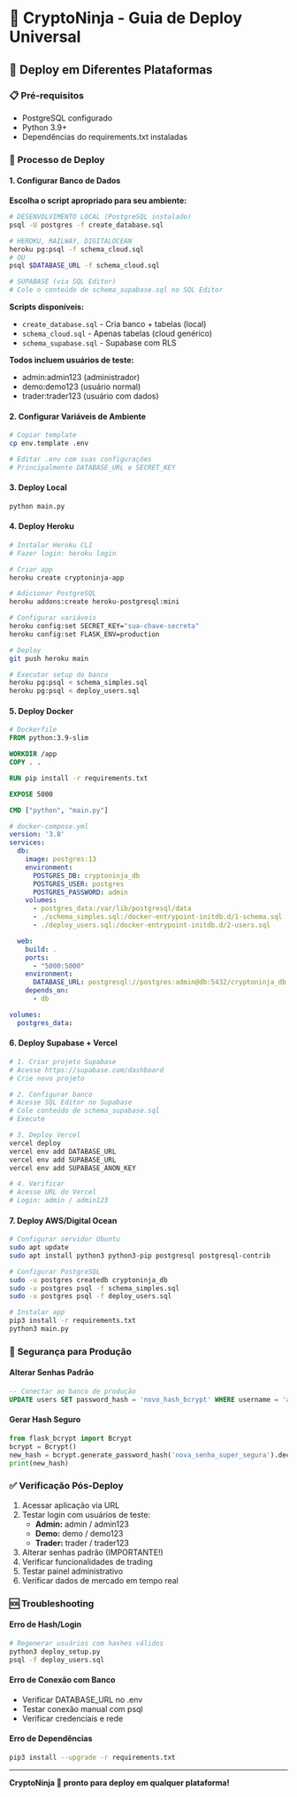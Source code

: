 # 🥷 CryptoNinja - Guia de Deploy Universal

## 🚀 Deploy em Diferentes Plataformas

### 📋 **Pré-requisitos**
- PostgreSQL configurado
- Python 3.9+
- Dependências do requirements.txt instaladas

### 🔧 **Processo de Deploy**

#### **1. Configurar Banco de Dados**
**Escolha o script apropriado para seu ambiente:**

```bash
# DESENVOLVIMENTO LOCAL (PostgreSQL instalado)
psql -U postgres -f create_database.sql

# HEROKU, RAILWAY, DIGITALOCEAN
heroku pg:psql -f schema_cloud.sql
# OU
psql $DATABASE_URL -f schema_cloud.sql

# SUPABASE (via SQL Editor)
# Cole o conteúdo de schema_supabase.sql no SQL Editor
```

**Scripts disponíveis:**
- `create_database.sql` - Cria banco + tabelas (local)
- `schema_cloud.sql` - Apenas tabelas (cloud genérico)  
- `schema_supabase.sql` - Supabase com RLS

**Todos incluem usuários de teste:**
- admin:admin123 (administrador)
- demo:demo123 (usuário normal)
- trader:trader123 (usuário com dados)

#### **2. Configurar Variáveis de Ambiente**
```bash
# Copiar template
cp env.template .env

# Editar .env com suas configurações
# Principalmente DATABASE_URL e SECRET_KEY
```

#### **3. Deploy Local**
```bash
python main.py
```

#### **4. Deploy Heroku**
```bash
# Instalar Heroku CLI
# Fazer login: heroku login

# Criar app
heroku create cryptoninja-app

# Adicionar PostgreSQL
heroku addons:create heroku-postgresql:mini

# Configurar variáveis
heroku config:set SECRET_KEY="sua-chave-secreta"
heroku config:set FLASK_ENV=production

# Deploy
git push heroku main

# Executar setup do banco
heroku pg:psql < schema_simples.sql
heroku pg:psql < deploy_users.sql
```

#### **5. Deploy Docker**
```dockerfile
# Dockerfile
FROM python:3.9-slim

WORKDIR /app
COPY . .

RUN pip install -r requirements.txt

EXPOSE 5000

CMD ["python", "main.py"]
```

```yaml
# docker-compose.yml
version: '3.8'
services:
  db:
    image: postgres:13
    environment:
      POSTGRES_DB: cryptoninja_db
      POSTGRES_USER: postgres
      POSTGRES_PASSWORD: admin
    volumes:
      - postgres_data:/var/lib/postgresql/data
      - ./schema_simples.sql:/docker-entrypoint-initdb.d/1-schema.sql
      - ./deploy_users.sql:/docker-entrypoint-initdb.d/2-users.sql

  web:
    build: .
    ports:
      - "5000:5000"
    environment:
      DATABASE_URL: postgresql://postgres:admin@db:5432/cryptoninja_db
    depends_on:
      - db

volumes:
  postgres_data:
```

#### **6. Deploy Supabase + Vercel**
```bash
# 1. Criar projeto Supabase
# Acesse https://supabase.com/dashboard
# Crie novo projeto

# 2. Configurar banco
# Acesse SQL Editor no Supabase
# Cole conteúdo de schema_supabase.sql
# Execute

# 3. Deploy Vercel
vercel deploy
vercel env add DATABASE_URL
vercel env add SUPABASE_URL  
vercel env add SUPABASE_ANON_KEY

# 4. Verificar
# Acesse URL do Vercel
# Login: admin / admin123
```

#### **7. Deploy AWS/Digital Ocean**
```bash
# Configurar servidor Ubuntu
sudo apt update
sudo apt install python3 python3-pip postgresql postgresql-contrib

# Configurar PostgreSQL
sudo -u postgres createdb cryptoninja_db
sudo -u postgres psql -f schema_simples.sql
sudo -u postgres psql -f deploy_users.sql

# Instalar app
pip3 install -r requirements.txt
python3 main.py
```

### 🔐 **Segurança para Produção**

#### **Alterar Senhas Padrão**
```sql
-- Conectar ao banco de produção
UPDATE users SET password_hash = 'novo_hash_bcrypt' WHERE username = 'admin';
```

#### **Gerar Hash Seguro**
```python
from flask_bcrypt import Bcrypt
bcrypt = Bcrypt()
new_hash = bcrypt.generate_password_hash('nova_senha_super_segura').decode('utf-8')
print(new_hash)
```

### ✅ **Verificação Pós-Deploy**
1. Acessar aplicação via URL
2. Testar login com usuários de teste:
   - **Admin:** admin / admin123
   - **Demo:** demo / demo123  
   - **Trader:** trader / trader123
3. Alterar senhas padrão (IMPORTANTE!)
4. Verificar funcionalidades de trading
5. Testar painel administrativo
6. Verificar dados de mercado em tempo real

### 🆘 **Troubleshooting**

#### **Erro de Hash/Login**
```bash
# Regenerar usuários com hashes válidos
python3 deploy_setup.py
psql -f deploy_users.sql
```

#### **Erro de Conexão com Banco**
- Verificar DATABASE_URL no .env
- Testar conexão manual com psql
- Verificar credenciais e rede

#### **Erro de Dependências**
```bash
pip3 install --upgrade -r requirements.txt
```

---
**CryptoNinja 🥷 pronto para deploy em qualquer plataforma!**

